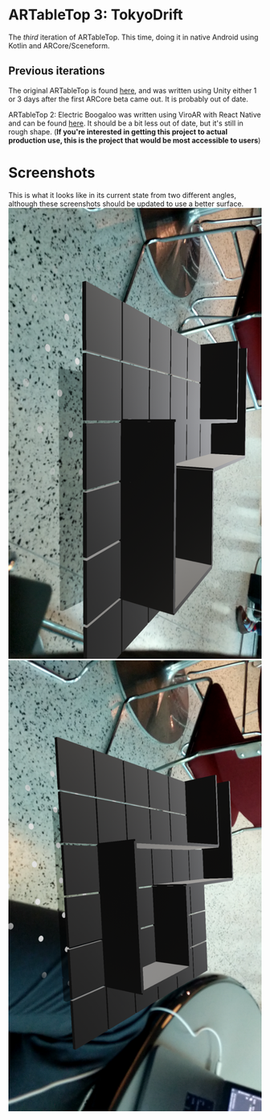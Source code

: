 # ARTableTop 3: TokyoDrift

The _third_ iteration of ARTableTop. This time, doing it in native Android using Kotlin and ARCore/Sceneform.

## Previous iterations

The original ARTableTop is found [here](https://github.com/Tavaru5/ARTabletop), and was written using Unity either 1 or 3 days after the first ARCore beta came out. It is probably out of date.

ARTableTop 2: Electric Boogaloo was written using ViroAR with React Native and can be found [here](https://github.com/Tavaru5/ARTableTop2ElectricBoogaloo). It should be a bit less out of date, but it's still in rough shape. (**If you're interested in getting this project to actual production use, this is the project that would be most accessible to users**)

# Screenshots

This is what it looks like in its current state from two different angles, although these screenshots should be updated to use a better surface.  
![Low angle screenshot](/Screenshots/ScreenshotLow.png)
![High angle screenshot](/Screenshots/ScreenshotHigh.png)
